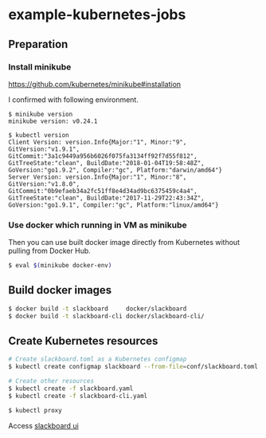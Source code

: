 example-kubernetes-jobs
=======================

## Preparation

### Install minikube

https://github.com/kubernetes/minikube#installation

I confirmed with following environment.

```
$ minikube version
minikube version: v0.24.1

$ kubectl version
Client Version: version.Info{Major:"1", Minor:"9", GitVersion:"v1.9.1", GitCommit:"3a1c9449a956b6026f075fa3134ff92f7d55f812", GitTreeState:"clean", BuildDate:"2018-01-04T19:58:48Z", GoVersion:"go1.9.2", Compiler:"gc", Platform:"darwin/amd64"}
Server Version: version.Info{Major:"1", Minor:"8", GitVersion:"v1.8.0", GitCommit:"0b9efaeb34a2fc51ff8e4d34ad9bc6375459c4a4", GitTreeState:"clean", BuildDate:"2017-11-29T22:43:34Z", GoVersion:"go1.9.1", Compiler:"gc", Platform:"linux/amd64"}
```

### Use docker which running in VM as minikube

Then you can use built docker image directly from Kubernetes without pulling from Docker Hub.

```sh
$ eval $(minikube docker-env)
```

## Build docker images

```sh
$ docker build -t slackboard     docker/slackboard
$ docker build -t slackboard-cli docker/slackboard-cli/
```

## Create Kubernetes resources

```sh
# Create slackboard.toml as a Kubernetes configmap
$ kubectl create configmap slackboard --from-file=conf/slackboard.toml

# Create other resources
$ kubectl create -f slackboard.yaml
$ kubectl create -f slackboard-cli.yaml
```

```sh
$ kubectl proxy
```

Access [slackboard ui](http://127.0.0.1:8001/api/v1/namespaces/default/services/slackboard:29800/proxy/ui/)

